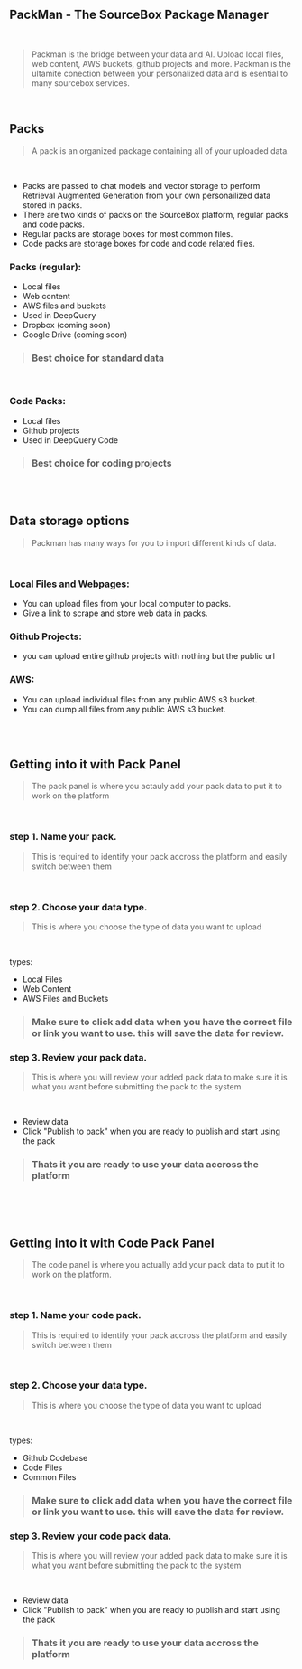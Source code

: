## PackMan - The SourceBox Package Manager

<br/>

> Packman is the bridge between your data and AI. Upload local files, web content, AWS buckets, github projects and more. Packman is the ultamite conection between your personalized data and is esential to many sourcebox services.

<br>

## Packs

> A pack is an organized package containing all of your uploaded data.

<br/>

- Packs are passed to chat models and vector storage to perform Retrieval Augmented Generation from your own personailized data stored in packs.
- There are two kinds of packs on the SourceBox platform, regular packs and code packs.
- Regular packs are storage boxes for most common files.
- Code packs are storage boxes for code and code related files.

### Packs (regular):
- Local files
- Web content
- AWS files and buckets
- Used in DeepQuery
- Dropbox (coming soon)
- Google Drive (coming soon)

> ### Best choice for standard data
<br/>

### Code Packs:

- Local files
- Github projects
- Used in DeepQuery Code

> ### Best choice for coding projects

<br>
<br>

## Data storage options

> Packman has many ways for you to import different kinds of data.

<br/>

### Local Files and Webpages:
- You can upload files from your local computer to packs.
- Give a link to scrape and store web data in packs.

### Github Projects:
- you can upload entire github projects with nothing but the public url

### AWS:
- You can upload individual files from any public AWS s3 bucket.
- You can dump all files from any public AWS s3 bucket.

<br>
<br>

## Getting into it with Pack Panel


> The pack panel is where you actauly add your pack data to put it to work on the platform

<br/>

### step 1. Name your pack. 

> This is required to identify your pack accross the platform and easily switch between them

<br/>

### step 2. Choose your data type.

> This is where you choose the type of data you want to upload

<br/>

types:
- Local Files
- Web Content
- AWS Files and Buckets

> ### Make sure to click add data when you have the correct file or link you want to use. this will save the data for review.

### step 3. Review your pack data. 

> This is where you will review your added pack data to make sure it is what you want before submitting the pack to the system

<br/>

- Review data
- Click "Publish to pack" when you are ready to publish and start using the pack

> ### Thats it you are ready to use your data accross the platform
<br>
<br>
<br>


## Getting into it with Code Pack Panel

> The code panel is where you actually add your pack data to put it to work on the platform.

<br/>

### step 1. Name your code pack. 

> This is required to identify your pack accross the platform and easily switch between them

<br/>

### step 2. Choose your data type.

> This is where you choose the type of data you want to upload

<br/>

types:
- Github Codebase
- Code Files
- Common Files

> ### Make sure to click add data when you have the correct file or link you want to use. this will save the data for review.

### step 3. Review your code pack data. 

> This is where you will review your added pack data to make sure it is what you want before submitting the pack to the system

<br/>

- Review data
- Click "Publish to pack" when you are ready to publish and start using the pack

> ### Thats it you are ready to use your data accross the platform
